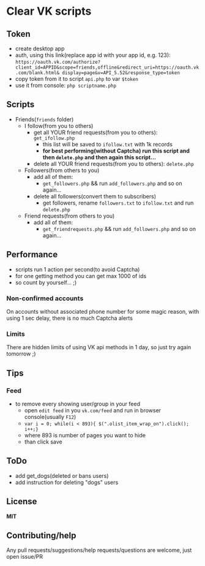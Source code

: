 # Clear VK scripts

## Token

* create desktop app
* auth, using this link(replace app id with your app id, e.g. 123):
`https://oauth.vk.com/authorize?client_id=APPID&scope=friends,offline&redirect_uri=https://oauth.vk.com/blank.html& display=page&v=API_5.52&response_type=token`
* copy token from it to script `api.php` to var `$token`
* use it from console: `php scriptname.php`

## Scripts

* Friends(`friends` folder)
    * I follow(from you to others)
        * get all YOUR friend requests(from you to others): `get_ifollow.php`
            * this list will be saved to `ifollow.txt` with 1k records
            * **for best performing(without Captcha) run this script and then `delete.php`
            and then again this script...**
        * delete all YOUR friend requests(from you to others): `delete.php`
    * Followers(from others to you)
        * add all of them:
            * `get_followers.php` && run `add_followers.php` and so on again...
        * delete all followers(convert them to subscribers)
            * get followers, rename `followers.txt` to `ifollow.txt` and run `delete.php`
    * Friend requests(from others to you)
        * add all of them:
            * `get_friendrequests.php` && run `add_followers.php` and so on again...

## Performance

* scripts run 1 action per second(to avoid Captcha)
* for one getting method you can get max 1000 of ids
* so count by yourself... ;)

### Non-confirmed accounts

On accounts without associated phone number for some magic reason,
with using 1 sec delay, there is no much Captcha alerts

### Limits

There are hidden limits of using VK api methods in 1 day, so just try again tomorrow ;)

## Tips

### Feed

* to remove every showing user/group in your feed
    * open `edit feed` in you `vk.com/feed` and run in browser console(usually `F12`)
    * `var i = 0; while(i < 893){ $(".olist_item_wrap_on").click(); i++;}`
    * where 893 is number of pages you want to hide
    * than click save

## ToDo

* add get_dogs(deleted or bans users)
* add instruction for deleting "dogs" users

## License

**MIT**

## Contributing/help

Any pull requests/suggestions/help requests/questions are welcome, just open issue/PR

